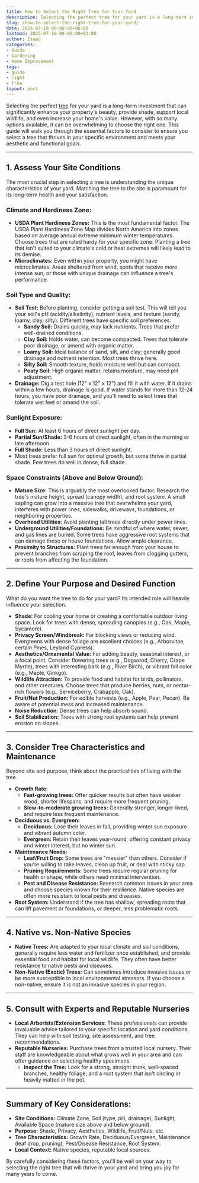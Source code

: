 ```yaml
---
title: How to Select the Right Tree for Your Yard
description: Selecting the perfect tree for your yard is a long-term investment that can significantly enhance your property's beauty, provide shade, support local...
slug: /how-to-select-the-right-tree-for-your-yard/
date: 2025-07-10 00:00:00+00:00
lastmod: 2025-07-10 00:00:00+03:00
author: Isaac
categories:
- Guide
- Gardening
- Home Improvement
tags:
- guide
- right
- tree
layout: post
---
```

Selecting the perfect [tree](https://pestpolicy.com/10-trees-to-grow-in-containers/) for your yard is a long-term investment that can significantly enhance your property's beauty, provide shade, support local wildlife, and even increase your home's value. However, with so many options available, it can be overwhelming to choose the right one. This guide will walk you through the essential factors to consider to ensure you select a tree that thrives in your specific environment and meets your aesthetic and functional goals.

---

## 1. Assess Your Site Conditions

The most crucial step in selecting a tree is understanding the unique characteristics of your yard. Matching the tree to the site is paramount for its long-term health and your satisfaction.

### Climate and Hardiness Zone:

* **USDA Plant Hardiness Zones:** This is the most fundamental factor. The USDA Plant Hardiness Zone Map divides North America into zones based on average annual extreme minimum winter temperatures. Choose trees that are rated hardy for your specific zone. Planting a tree that isn't suited to your climate's cold or heat extremes will likely lead to its demise.
* **Microclimates:** Even within your property, you might have microclimates. Areas sheltered from wind, spots that receive more intense sun, or those with unique drainage can influence a tree's performance.

### Soil Type and Quality:

* **Soil Test:** Before planting, consider getting a soil test. This will tell you your soil's pH (acidity/alkalinity), nutrient levels, and texture (sandy, loamy, clay, silty). Different trees have specific soil preferences.
    * **Sandy Soil:** Drains quickly, may lack nutrients. Trees that prefer well-drained conditions.
    * **Clay Soil:** Holds water, can become compacted. Trees that tolerate poor drainage, or amend with organic matter.
    * **Loamy Soil:** Ideal balance of sand, silt, and clay; generally good drainage and nutrient retention. Most trees thrive here.
    * **Silty Soil:** Smooth texture, holds moisture well but can compact.
    * **Peaty Soil:** High organic matter, retains moisture, may need pH adjustment.
* **Drainage:** Dig a test hole (12" x 12" x 12") and fill it with water. If it drains within a few hours, drainage is good. If water stands for more than 12-24 hours, you have poor drainage, and you'll need to select trees that tolerate wet feet or amend the soil.

### Sunlight Exposure:

* **Full Sun:** At least 6 hours of direct sunlight per day.
* **Partial Sun/Shade:** 3-6 hours of direct sunlight, often in the morning or late afternoon.
* **Full Shade:** Less than 3 hours of direct sunlight.
* Most trees prefer full sun for optimal growth, but some thrive in partial shade. Few trees do well in dense, full shade.

### Space Constraints (Above and Below Ground):

* **Mature Size:** This is arguably the most overlooked factor. Research the tree's mature height, spread (canopy width), and root system. A small sapling can grow into a massive tree that overwhelms your yard, interferes with power lines, sidewalks, driveways, foundations, or neighboring properties.
* **Overhead Utilities:** Avoid planting tall trees directly under power lines.
* **Underground Utilities/Foundations:** Be mindful of where water, sewer, and gas lines are buried. Some trees have aggressive root systems that can damage these or house foundations. Allow ample clearance.
* **Proximity to Structures:** Plant trees far enough from your house to prevent branches from scraping the roof, leaves from clogging gutters, or roots from affecting the foundation.

---

## 2. Define Your Purpose and Desired Function

What do you want the tree to do for your yard? Its intended role will heavily influence your selection.

* **Shade:** For cooling your home or creating a comfortable outdoor living space. Look for trees with dense, spreading canopies (e.g., Oak, Maple, Sycamore).
* **Privacy Screen/Windbreak:** For blocking views or reducing wind. Evergreens with dense foliage are excellent choices (e.g., Arborvitae, certain Pines, Leyland Cypress).
* **Aesthetics/Ornamental Value:** For adding beauty, seasonal interest, or a focal point. Consider flowering trees (e.g., Dogwood, Cherry, Crape Myrtle), trees with interesting bark (e.g., River Birch), or vibrant fall color (e.g., Maple, Ginkgo).
* **Wildlife Attraction:** To provide food and habitat for birds, pollinators, and other creatures. Choose trees that produce berries, nuts, or nectar-rich flowers (e.g., Serviceberry, Crabapple, Oak).
* **Fruit/Nut Production:** For edible harvests (e.g., Apple, Pear, Pecan). Be aware of potential mess and increased maintenance.
* **Noise Reduction:** Dense trees can help absorb sound.
* **Soil Stabilization:** Trees with strong root systems can help prevent erosion on slopes.

---

## 3. Consider Tree Characteristics and Maintenance

Beyond site and purpose, think about the practicalities of living with the tree.

* **Growth Rate:**
    * **Fast-growing trees:** Offer quicker results but often have weaker wood, shorter lifespans, and require more frequent pruning.
    * **Slow-to-moderate growing trees:** Generally stronger, longer-lived, and require less frequent maintenance.
* **Deciduous vs. Evergreen:**
    * **Deciduous:** Lose their leaves in fall, providing winter sun exposure and vibrant autumn color.
    * **Evergreen:** Retain their leaves year-round, offering constant privacy and winter interest, but no winter sun.
* **Maintenance Needs:**
    * **Leaf/Fruit Drop:** Some trees are "messier" than others. Consider if you're willing to rake leaves, clean up fruit, or deal with sticky sap.
    * **Pruning Requirements:** Some trees require regular pruning for health or shape, while others need minimal intervention.
    * **Pest and Disease Resistance:** Research common issues in your area and choose species known for their resilience. Native species are often more resistant to local pests and diseases.
* **Root System:** Understand if the tree has shallow, spreading roots that can lift pavement or foundations, or deeper, less problematic roots.

---

## 4. Native vs. Non-Native Species

* **Native Trees:** Are adapted to your local climate and soil conditions, generally require less water and fertilizer once established, and provide essential food and habitat for local wildlife. They often have better resistance to native pests and diseases.
* **Non-Native (Exotic) Trees:** Can sometimes introduce invasive issues or be more susceptible to local environmental stressors. If you choose a non-native, ensure it is not an invasive species in your region.

---

## 5. Consult with Experts and Reputable Nurseries

* **Local Arborists/Extension Services:** These professionals can provide invaluable advice tailored to your specific location and yard conditions. They can help with soil testing, site assessment, and tree recommendations.
* **Reputable Nurseries:** Purchase trees from a trusted local nursery. Their staff are knowledgeable about what grows well in your area and can offer guidance on selecting healthy specimens.
    * **Inspect the Tree:** Look for a strong, straight trunk, well-spaced branches, healthy foliage, and a root system that isn't circling or heavily matted in the pot.

---

## Summary of Key Considerations:

* **Site Conditions:** Climate Zone, Soil (type, pH, drainage), Sunlight, Available Space (mature size above and below ground).
* **Purpose:** Shade, Privacy, Aesthetics, Wildlife, Fruit/Nuts, etc.
* **Tree Characteristics:** Growth Rate, Deciduous/Evergreen, Maintenance (leaf drop, pruning), Pest/Disease Resistance, Root System.
* **Local Context:** Native species, reputable local sources.

By carefully considering these factors, you'll be well on your way to selecting the right tree that will thrive in your yard and bring you joy for many years to come.

